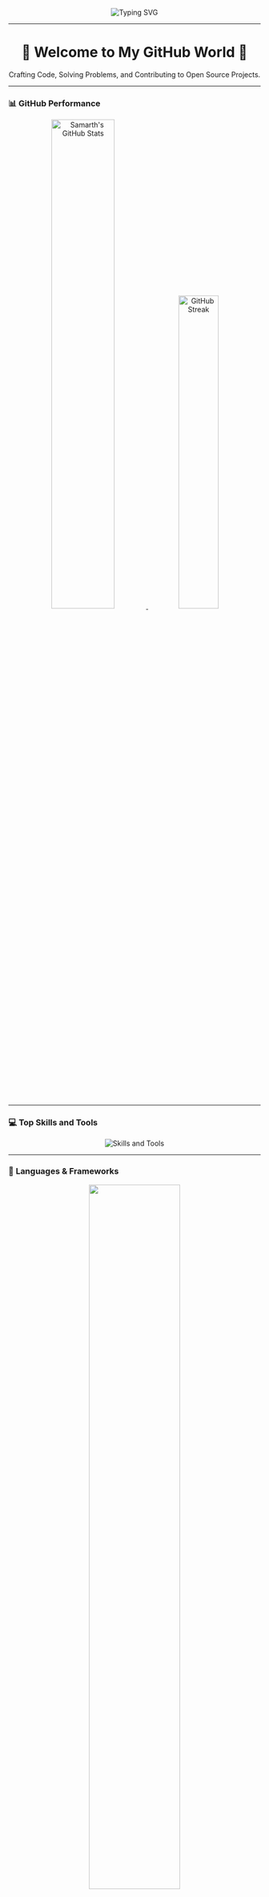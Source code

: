<!-- Header Section -->
<p align="center">
  <img src="https://readme-typing-svg.demolab.com?font=Fira+Code&size=32&pause=1000&color=0EFFF7&center=true&vCenter=true&width=900&lines=Hi+there%2C+I'm+Samarth+Sharma!+%F0%9F%91%8B;A+Passionate+Developer+%7C+Open+Source+Contributor;Solving+Problems+%26+Building+Projects+Like+a+Pro;Always+Learning+New+Things+%F0%9F%9A%80" alt="Typing SVG" />
</p>

---

<!-- Introduction Section -->
<h1 align="center">🚀 Welcome to My GitHub World 🚀</h1>
<p align="center">Crafting Code, Solving Problems, and Contributing to Open Source Projects.</p>

---

### 📊 **GitHub Performance**

<p align="center">
    <a href="https://github.com/samartho4">
        <img width="50%" src="https://github-readme-stats.vercel.app/api?username=samartho4&show_icons=true&theme=radical&count_private=true&include_all_commits=true&hide_border=true" alt="Samarth's GitHub Stats" />
    </a>
    <a href="https://github.com/samartho4">
        <img width="40%" src="https://github-readme-streak-stats.herokuapp.com?user=samartho4&theme=radical&hide_border=true" alt="GitHub Streak" />
    </a>
</p>

---

### 💻 **Top Skills and Tools**

<p align="center">
  <img src="https://skillicons.dev/icons?i=js,react,nextjs,nodejs,python,aws,git,github,docker,figma,vscode,mysql,html,css" alt="Skills and Tools" />
</p>

---

### 🚀 **Languages & Frameworks**

<p align="center">
  <img width="60%" src="https://github-profile-summary-cards.vercel.app/api/cards/repos-per-language?username=samartho4&theme=radical" />
  <img width="60%" src="https://github-profile-summary-cards.vercel.app/api/cards/most-commit-language?username=samartho4&theme=radical" />
</p>

---

### 🏆 **GitHub Trophies**

<p align="center">
  <img src="https://github-profile-trophy.vercel.app/?username=samartho4&theme=radical&no-frame=true&column=7" alt="GitHub Trophies" />
</p>

---

### 🔥 **Activity Graph**

<p align="center">
  <img src="https://github-readme-activity-graph.vercel.app/graph?username=samartho4&theme=radical&hide_border=true" alt="Activity Graph" />
</p>

---

### 🚀 **Pinned Projects**

<p align="center">
  <a href="https://github.com/samartho4/project1">
    <img src="https://github-readme-stats.vercel.app/api/pin/?username=samartho4&repo=project1&theme=radical&hide_border=true" />
  </a>
  <a href="https://github.com/samartho4/project2">
    <img src="https://github-readme-stats.vercel.app/api/pin/?username=samartho4&repo=project2&theme=radical&hide_border=true" />
  </a>
</p>

---

### 🌐 **Connect With Me**

<p align="center">
  <a href="https://linkedin.com/in/samarthxsharma"><img src="https://img.shields.io/badge/LinkedIn-blue?style=for-the-badge&logo=linkedin&logoColor=white" /></a>
  <a href="https://x.com/sxmarthx"><img src="https://img.shields.io/badge/X-black?style=for-the-badge&logo=twitter&logoColor=white" /></a>
  <a href="https://leetcode.com/u/samartho4/"><img src="https://img.shields.io/badge/LeetCode-FFA116?style=for-the-badge&logo=leetcode&logoColor=white" /></a>
  <a href="https://medium.com/@samarthx04"><img src="https://img.shields.io/badge/Medium-black?style=for-the-badge&logo=medium&logoColor=white" /></a>
  <a href="https://instagram.com/samarth_o4"><img src="https://img.shields.io/badge/Instagram-E4405F?style=for-the-badge&logo=instagram&logoColor=white" /></a>
</p>

---

### 🎧 **Spotify Now Playing**

<p align="center">
    <a href="https://open.spotify.com/user/your_spotify_id">
        <img src="https://spotify-github-profile.vercel.app/api/view?uid=your_spotify_id&cover_image=true&theme=default&bar_color=53b14f" alt="Spotify Now Playing" />
    </a>
</p>

---

⭐ **Built with ❤️ by [Samarth Sharma](https://www.linkedin.com/in/samarthxsharma/).**

